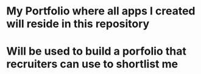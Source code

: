 # My Portfolio where all apps I created will reside in this repository
# Will be used to build a porfolio that recruiters can use to shortlist me
